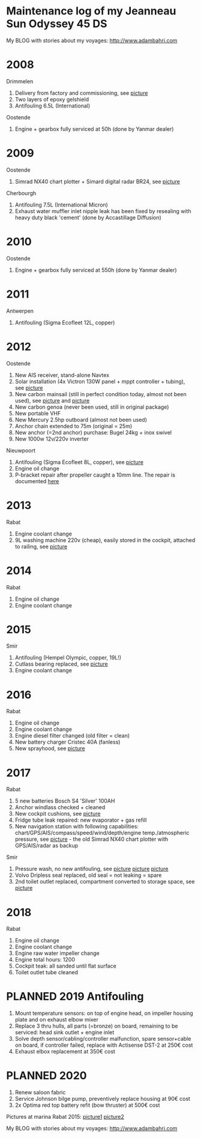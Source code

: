 # Maintenance log of my Jeanneau Sun Odyssey 45 DS

My BLOG with stories about my voyages: http://www.adambahri.com

# 2008

Drimmelen

  1. Delivery from factory and commissioning, see [picture](pictures/nagelnieuw.jpg)
  2. Two layers of epoxy gelshield
  3. Antifouling 6.5L (International)

Oostende

 1. Engine + gearbox fully serviced at 50h (done by Yanmar dealer)

# 2009

Oostende

 1. Simrad NX40 chart plotter + Simard digital radar BR24, see [picture](pictures/TouchNavstation.jpg)

Cherbourgh

 1. Antifouling 7.5L (International Micron)
 2. Exhaust water muffler inlet nipple leak has been fixed by resealing with heavy duty black 'cement' (done by Accastillage Diffusion)

# 2010

Oostende

 1. Engine + gearbox fully serviced at 550h (done by Yanmar dealer)

# 2011

Antwerpen

 1. Antifouling (Sigma Ecofleet 12L, copper)

# 2012

Oostende

 1. New AIS receiver, stand-alone Navtex
 2. Solar installation (4x Victron 130W panel + mppt controller + tubing), see [picture](pictures/solar.jpg)
 3. New carbon mainsail (still in perfect condition today, almost not been used), see [picture](pictures/sailing04.jpg) and [picture](pictures/sailing03.jpg)
 4. New carbon genoa (never been used, still in original package)
 5. New portable VHF
 6. New Mercury 2.5hp outboard (almost not been used)
 7. Anchor chain extended to 75m (original = 25m)
 8. New anchor (=2nd anchor) purchase: Bugel 24kg + inox swivel
 9. New 1000w 12v/220v inverter

Nieuwpoort

 1. Antifouling (Sigma Ecofleet 8L, copper), see [picture](pictures/maintenance.jpg)
 2. Engine oil change
 3. P-bracket repair after propeller caught a 10mm line. The repair is documented [here](http://jeanneau.proboards.com/thread/4797/leak-bracket-joint-after-line)

# 2013

Rabat

 1. Engine coolant change
 2. 9L washing machine 220v (cheap), easily stored in the cockpit, attached to railing, see [picture](pictures/tanger2017.jpg)

# 2014

Rabat

 1. Engine oil change
 2. Engine coolant change

# 2015

Smir

 1. Antifouling (Hempel Olympic, copper, 19L!)
 2. Cutlass bearing replaced, see [picture](pictures/cutlass.jpg)
 3. Engine coolant change

# 2016

Rabat

 1. Engine oil change
 2. Engine coolant change
 3. Engine diesel filter changed (old filter = clean)
 4. New battery charger Cristec 40A (fanless)
 5. New sprayhood, see [picture](pictures/tanger2017.jpg)

# 2017

Rabat

 1. 5 new batteries Bosch S4 'Silver' 100AH
 2. Anchor windlass checked + cleaned
 3. New cockpit cushions, see [picture](pictures/albughaz2017.jpg)
 4. Fridge tube leak repaired: new evaporator + gas refill
 5. New navigation station with following capabilities: chart/GPS/AIS/compass/speed/wind/depth/engine temp./atmospheric pressure, see [picture](pictures/NUCNavstation.jpg) - the old Simrad NX40 chart plotter with GPS/AIS/radar as backup

Smir

 1. Pressure wash, no new antifouling, see [picture](pictures/maintenance2017bakboord.jpg) [picture](pictures/maintenance2017schroef.jpg) [picture](pictures/maintenance2017stuurboord.jpg)
 2. Volvo Dripless seal replaced, old seal = not leaking = spare
 3. 2nd toilet outlet replaced, compartment converted to storage space, see [picture](pictures/rompdoorvoer-2de-toilet.jpg)

# 2018

Rabat

 1. Engine oil change
 2. Engine coolant change
 3. Engine raw water impeller change
 4. Engine total hours: 1200
 5. Cockpit teak: all sanded until flat surface
 6. Toilet outlet tube cleaned

# PLANNED 2019 Antifouling

 1. Mount temperature sensors: on top of engine head, on impeller housing plate and on exhaust elbow mixer
 2. Replace 3 thru hulls, all parts (=bronze) on board, remaining to be serviced: head sink outlet + engine inlet
 3. Solve depth sensor/cabling/controller malfunction, spare sensor+cable on board, if controller failed, replace with Actisense DST-2 at 250€ cost
 4. Exhaust elbox replacement at 350€ cost
 
# PLANNED 2020

 1. Renew saloon fabric
 2. Service Johnson bilge pump, preventively replace housing at 90€ cost
 3. 2x Optima red top battery refit (bow thruster) at 500€ cost


Pictures at marina Rabat 2015: [picture1](https://farm1.staticflickr.com/606/21040956586_40c783ca7a_o.jpg)
 [picture2](https://farm6.staticflickr.com/5826/20446117753_96da7a6efa_o.jpg)

My BLOG with stories about my voyages: http://www.adambahri.com
